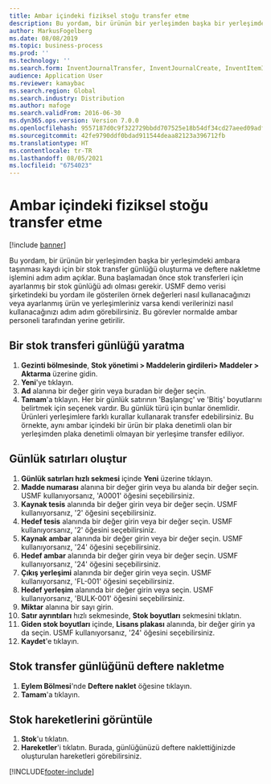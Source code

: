 ```yaml
---
title: Ambar içindeki fiziksel stoğu transfer etme
description: Bu yordam, bir ürünün bir yerleşimden başka bir yerleşimdeki ambara taşınması kaydı için bir stok transfer günlüğü oluşturma ve deftere nakletme işlemini adım adım açıklar.
author: MarkusFogelberg
ms.date: 08/08/2019
ms.topic: business-process
ms.prod: ''
ms.technology: ''
ms.search.form: InventJournalTransfer, InventJournalCreate, InventItemIdLookupSimple, InventLocationIdLookup, WMSLocationIdLookup, InventTrans
audience: Application User
ms.reviewer: kamaybac
ms.search.region: Global
ms.search.industry: Distribution
ms.author: mafoge
ms.search.validFrom: 2016-06-30
ms.dyn365.ops.version: Version 7.0.0
ms.openlocfilehash: 9557187d0c9f322729bbdd707525e18b54df34cd27aeed09adf4820e3c3d0f3d
ms.sourcegitcommit: 42fe9790ddf0bdad911544deaa82123a396712fb
ms.translationtype: HT
ms.contentlocale: tr-TR
ms.lasthandoff: 08/05/2021
ms.locfileid: "6754023"
---
```

# <a name="transfer-physical-inventory-within-the-warehouse"></a>Ambar içindeki fiziksel stoğu transfer etme

[!include [banner](../../includes/banner.md)]

Bu yordam, bir ürünün bir yerleşimden başka bir yerleşimdeki ambara taşınması kaydı için bir stok transfer günlüğü oluşturma ve deftere nakletme işlemini adım adım açıklar. Buna başlamadan önce stok transferleri için ayarlanmış bir stok günlüğü adı olması gerekir. USMF demo verisi şirketindeki bu yordam ile gösterilen örnek değerleri nasıl kullanacağınızı veya ayarlanmış ürün ve yerleşimleriniz varsa kendi verilerinizi nasıl kullanacağınızı adım adım görebilirsiniz. Bu görevler normalde ambar personeli tarafından yerine getirilir.


## <a name="create-an-inventory-transfer-journal"></a>Bir stok transferi günlüğü yaratma
1. **Gezinti bölmesinde**, **Stok yönetimi > Maddelerin girdileri> Maddeler > Aktarma** üzerine gidin.
2. **Yeni**'ye tıklayın.
3. **Ad** alanına bir değer girin veya buradan bir değer seçin.
4. **Tamam**'a tıklayın. Her bir günlük satırının 'Başlangıç' ve 'Bitiş' boyutlarını belirtmek için seçenek vardır. Bu günlük türü için bunlar önemlidir. Ürünleri yerleşimlere farklı kurallar kullanarak transfer edebilirsiniz. Bu örnekte, aynı ambar içindeki bir ürün bir plaka denetimli olan bir yerleşimden plaka denetimli olmayan bir yerleşime transfer ediliyor.   

## <a name="create-journal-lines"></a>Günlük satırları oluştur
1. **Günlük satırları hızlı sekmesi** içinde **Yeni** üzerine tıklayın.
2. **Madde numarası** alanına bir değer girin veya bu alanda bir değer seçin. USMF kullanıyorsanız, 'A0001' öğesini seçebilirsiniz.  
3. **Kaynak tesis** alanında bir değer girin veya bir değer seçin. USMF kullanıyorsanız, '2' öğesini seçebilirsiniz.  
4. **Hedef tesis** alanında bir değer girin veya bir değer seçin. USMF kullanıyorsanız, '2' öğesini seçebilirsiniz.  
5. **Kaynak ambar** alanında bir değer girin veya bir değer seçin. USMF kullanıyorsanız, '24' öğesini seçebilirsiniz.  
6. **Hedef ambar** alanında bir değer girin veya bir değer seçin. USMF kullanıyorsanız, '24' öğesini seçebilirsiniz.  
7. **Çıkış yerleşimi** alanında bir değer girin veya seçin. USMF kullanıyorsanız, 'FL-001' öğesini seçebilirsiniz.  
8. **Hedef yerleşim** alanında bir değer girin veya seçin. USMF kullanıyorsanız, 'BULK-001' öğesini seçebilirsiniz.  
9. **Miktar** alanına bir sayı girin.
10. **Satır ayrıntıları** hızlı sekmesinde, **Stok boyutları** sekmesini tıklatın.
11. **Giden stok boyutları** içinde, **Lisans plakası** alanında, bir değer girin ya da seçin. USMF kullanıyorsanız, '24' öğesini seçebilirsiniz.  
12. **Kaydet**'e tıklayın.

## <a name="post-the-inventory-transfer-journal"></a>Stok transfer günlüğünü deftere nakletme
1. **Eylem Bölmesi**'nde **Deftere naklet** öğesine tıklayın.
2. **Tamam**'a tıklayın.

## <a name="view-inventory-transactions"></a>Stok hareketlerini görüntüle
1. **Stok**'u tıklatın.
2. **Hareketler**'i tıklatın. Burada, günlüğünüzü deftere naklettiğinizde oluşturulan hareketleri görebilirsiniz.  



[!INCLUDE[footer-include](../../../includes/footer-banner.md)]